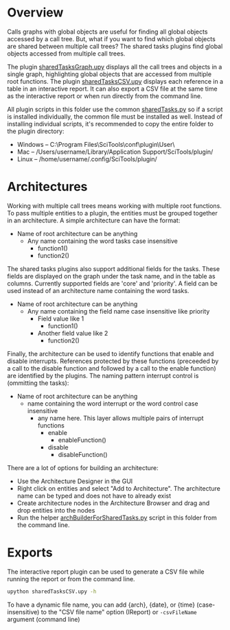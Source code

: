 # Overview

Calls graphs with global objects are useful for finding all global objects accessed by a call tree. But, what if you want to find which global objects are shared between multiple call trees? The shared tasks plugins find global objects accessed from multiple call trees.

The plugin [sharedTasksGraph.upy](https://raw.githubusercontent.com/stinb/plugins/main/Solutions/sharedTasks/sharedTasksGraph.upy) displays all the call trees and objects in a single graph, highlighting global objects that are accessed from multiple root functions. The plugin [sharedTasksCSV.upy](https://raw.githubusercontent.com/stinb/plugins/main/Solutions/sharedTasks/sharedTasksCSV.upy) displays each reference in a table in an interactive report. It can also export a CSV file at the same time as the interactive report or when run directly from the command line.

All plugin scripts in this folder use the common [sharedTasks.py](https://github.com/stinb/plugins/blob/main/Solutions/sharedTasks/sharedTAsks.py) so if a script is installed individually, the common file must be installed as well. Instead of installing individual scripts, it's recommended to copy the entire folder to the plugin directory:

- Windows – C:\Program Files\SciTools\conf\plugin\User\
- Mac – /Users/username/Library/Application Support/SciTools/plugin/
- Linux – /home/username/.config/SciTools/plugin/

# Architectures

Working with multiple call trees means working with multiple root functions. To pass multiple entities to a plugin, the entities must be grouped together in an architecture. A simple architecture can have the format:

- Name of root architecture can be anything
  - Any name containing the word tasks case insensitive
    - function1()
    - function2()

The shared tasks plugins also support additional fields for the tasks. These fields are displayed on the graph under the task name, and in the table as columns. Currently supported fields are 'core' and 'priority'. A field can be used instead of an architecture name containing the word tasks.

- Name of root architecture can be anything
  - Any name containing the field name case insensitive like priority
    - Field value like 1
      - function1()
    - Another field value like 2
      - function2()

Finally, the architecture can be used to identify functions that enable and disable interrupts. References protected by these functions (preceeded by a call to the disable function and followed by a call to the enable function) are identified by the plugins. The naming pattern interrupt control is (ommitting the tasks):

- Name of root architecture can be anything
  - name containing the word interrupt or the word control case insensitive
    - any name here. This layer allows multiple pairs of interrupt functions
      - enable
        - enableFunction()
      - disable
        - disableFunction()

There are a lot of options for building an architecture:

- Use the Architecture Designer in the GUI
- Right click on entities and select "Add to Architecture". The architecture name can be typed and does not have to already exist
- Create architecture nodes in the Architecture Browser and drag and drop entities into the nodes
- Run the helper [archBuilderForSharedTasks.py](https://raw.githubusercontent.com/stinb/plugins/main/Solutions/sharedTasks/archBuilderForSharedTasks.py) script in this folder from the command line.

# Exports

The interactive report plugin can be used to generate a CSV file while running the report or from the command line.

```sh
upython sharedTasksCSV.upy -h
```

To have a dynamic file name, you can add {arch}, {date}, or {time} (case-insensitive) to the "CSV file name" option (IReport) or `-csvFileName` argument (command line)
